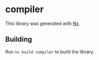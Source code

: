 # compiler

This library was generated with [Nx](https://nx.dev).

## Building

Run `nx build compiler` to build the library.
